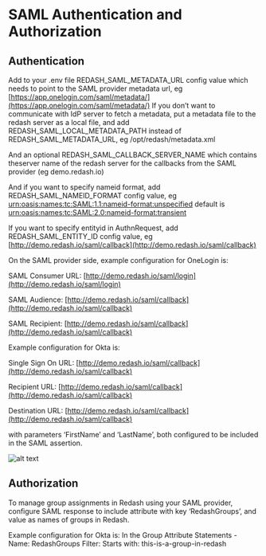 # SAML Authentication and Authorization

## Authentication

Add to your .env file REDASH_SAML_METADATA_URL config value which needs to point to the SAML provider metadata url, eg [https://app.onelogin.com/saml/metadata/](https://app.onelogin.com/saml/metadata/) If you don’t want to communicate with IdP server to fetch a metadata, put a metadata file to the redash server as a local file, and add REDASH_SAML_LOCAL_METADATA_PATH instead of REDASH_SAML_METADATA_URL, eg /opt/redash/metadata.xml

And an optional REDASH_SAML_CALLBACK_SERVER_NAME which contains theserver name of the redash server for the callbacks from the SAML provider (eg demo.redash.io)

And if you want to specify nameid format, add REDASH_SAML_NAMEID_FORMAT config value, eg [urn:oasis:names:tc:SAML:1.1:nameid-format:unspecified](urn:oasis:names:tc:SAML:1.1:nameid-format:unspecified)
default is [urn:oasis:names:tc:SAML:2.0:nameid-format:transient](urn:oasis:names:tc:SAML:2.0:nameid-format:transient)

If you want to specify entityid in AuthnRequest, add REDASH_SAML_ENTITY_ID config value, eg [http://demo.redash.io/saml/callback](http://demo.redash.io/saml/callback)

On the SAML provider side, example configuration for OneLogin is:

SAML Consumer URL: [http://demo.redash.io/saml/login](http://demo.redash.io/saml/login)

SAML Audience: [http://demo.redash.io/saml/callback](http://demo.redash.io/saml/callback)

SAML Recipient: [http://demo.redash.io/saml/callback](http://demo.redash.io/saml/callback)

Example configuration for Okta is:

Single Sign On URL: [http://demo.redash.io/saml/callback](http://demo.redash.io/saml/callback)

Recipient URL: [http://demo.redash.io/saml/callback](http://demo.redash.io/saml/callback)

Destination URL: [http://demo.redash.io/saml/callback](http://demo.redash.io/saml/callback)

with parameters ‘FirstName’ and ‘LastName’, both configured to be included in the SAML assertion.

![alt text](https://raw.githubusercontent.com/yershalom/website/master/assets/screenshots/Redash_okta_settings.png "Example Okta Settings")

## Authorization

To manage group assignments in Redash using your SAML provider, configure SAML response to include attribute with key ‘RedashGroups’, and value as names of groups in Redash.

Example configuration for Okta is: In the Group Attribute Statements - Name: RedashGroups Filter: Starts with: this-is-a-group-in-redash
